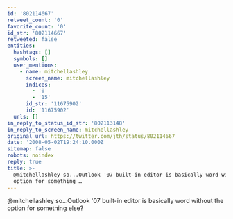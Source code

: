 ```yaml
---
id: '802114667'
retweet_count: '0'
favorite_count: '0'
id_str: '802114667'
retweeted: false
entities:
  hashtags: []
  symbols: []
  user_mentions:
    - name: mitchellashley
      screen_name: mitchellashley
      indices:
        - '0'
        - '15'
      id_str: '11675902'
      id: '11675902'
  urls: []
in_reply_to_status_id_str: '802113148'
in_reply_to_screen_name: mitchellashley
original_url: https://twitter.com/jth/status/802114667
date: '2008-05-02T19:24:10.000Z'
sitemap: false
robots: noindex
reply: true
title: >-
  @mitchellashley so...Outlook '07 built-in editor is basically word without the
  option for something …
---
```


@mitchellashley so...Outlook '07 built-in editor is basically word without the option for something else?